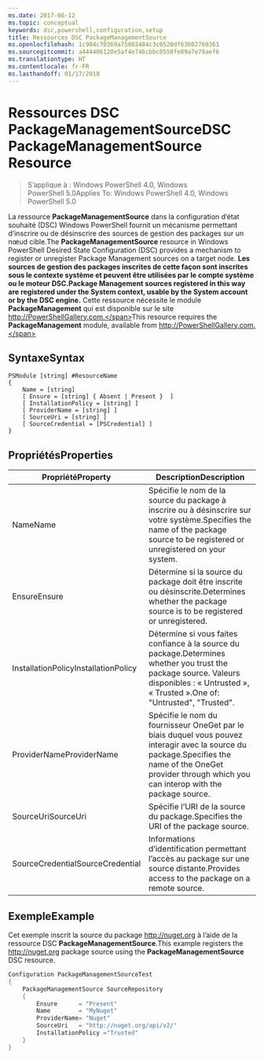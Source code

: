 ```yaml
---
ms.date: 2017-06-12
ms.topic: conceptual
keywords: dsc,powershell,configuration,setup
title: Ressources DSC PackageManagementSource
ms.openlocfilehash: 1c904c70369a75802484c3c0520df63602760361
ms.sourcegitcommit: a444406120e5af4e746cbbc0558fe89a7e78aef6
ms.translationtype: HT
ms.contentlocale: fr-FR
ms.lasthandoff: 01/17/2018
---
```

# <a name="dsc-packagemanagementsource-resource"></a><span data-ttu-id="1895e-103">Ressources DSC PackageManagementSource</span><span class="sxs-lookup"><span data-stu-id="1895e-103">DSC PackageManagementSource Resource</span></span>

> <span data-ttu-id="1895e-104">S’applique à : Windows PowerShell 4.0, Windows PowerShell 5.0</span><span class="sxs-lookup"><span data-stu-id="1895e-104">Applies To: Windows PowerShell 4.0, Windows PowerShell 5.0</span></span>

<span data-ttu-id="1895e-105">La ressource **PackageManagementSource** dans la configuration d’état souhaité (DSC) Windows PowerShell fournit un mécanisme permettant d’inscrire ou de désinscrire des sources de gestion des packages sur un nœud cible.</span><span class="sxs-lookup"><span data-stu-id="1895e-105">The **PackageManagementSource** resource in Windows PowerShell Desired State Configuration (DSC) provides a mechanism to register or unregister Package Management sources on a target node.</span></span> <span data-ttu-id="1895e-106">**Les sources de gestion des packages inscrites de cette façon sont inscrites sous le contexte système et peuvent être utilisées par le compte système ou le moteur DSC.**</span><span class="sxs-lookup"><span data-stu-id="1895e-106">**Package Management sources registered in this way are registered under the System context, usable by the System account or by the DSC engine.**</span></span> <span data-ttu-id="1895e-107">Cette ressource nécessite le module **PackageManagement** qui est disponible sur le site http://PowerShellGallery.com.</span><span class="sxs-lookup"><span data-stu-id="1895e-107">This resource requires the **PackageManagement** module, available from http://PowerShellGallery.com.</span></span>

## <a name="syntax"></a><span data-ttu-id="1895e-108">Syntaxe</span><span class="sxs-lookup"><span data-stu-id="1895e-108">Syntax</span></span>

```
PSModule [string] #ResourceName
{
    Name = [string]
    [ Ensure = [string] { Absent | Present }  ]
    [ InstallationPolicy = [string] ]
    [ ProviderName = [string] ]
    [ SourceUri = [string] ]
    [ SourceCredential = [PSCredential] ]
}
```

## <a name="properties"></a><span data-ttu-id="1895e-109">Propriétés</span><span class="sxs-lookup"><span data-stu-id="1895e-109">Properties</span></span>
|  <span data-ttu-id="1895e-110">Propriété</span><span class="sxs-lookup"><span data-stu-id="1895e-110">Property</span></span>  |  <span data-ttu-id="1895e-111">Description</span><span class="sxs-lookup"><span data-stu-id="1895e-111">Description</span></span>   | 
|---|---| 
| <span data-ttu-id="1895e-112">Name</span><span class="sxs-lookup"><span data-stu-id="1895e-112">Name</span></span>| <span data-ttu-id="1895e-113">Spécifie le nom de la source du package à inscrire ou à désinscrire sur votre système.</span><span class="sxs-lookup"><span data-stu-id="1895e-113">Specifies the name of the package source to be registered or unregistered on your system.</span></span>| 
| <span data-ttu-id="1895e-114">Ensure</span><span class="sxs-lookup"><span data-stu-id="1895e-114">Ensure</span></span>| <span data-ttu-id="1895e-115">Détermine si la source du package doit être inscrite ou désinscrite.</span><span class="sxs-lookup"><span data-stu-id="1895e-115">Determines whether the package source is to be registered or unregistered.</span></span>| 
| <span data-ttu-id="1895e-116">InstallationPolicy</span><span class="sxs-lookup"><span data-stu-id="1895e-116">InstallationPolicy</span></span>| <span data-ttu-id="1895e-117">Détermine si vous faites confiance à la source du package.</span><span class="sxs-lookup"><span data-stu-id="1895e-117">Determines whether you trust the package source.</span></span> <span data-ttu-id="1895e-118">Valeurs disponibles : « Untrusted », « Trusted ».</span><span class="sxs-lookup"><span data-stu-id="1895e-118">One of: "Untrusted", "Trusted".</span></span>| 
| <span data-ttu-id="1895e-119">ProviderName</span><span class="sxs-lookup"><span data-stu-id="1895e-119">ProviderName</span></span>| <span data-ttu-id="1895e-120">Spécifie le nom du fournisseur OneGet par le biais duquel vous pouvez interagir avec la source du package.</span><span class="sxs-lookup"><span data-stu-id="1895e-120">Specifies the name of the OneGet provider through which you can interop with the package source.</span></span>| 
| <span data-ttu-id="1895e-121">SourceUri</span><span class="sxs-lookup"><span data-stu-id="1895e-121">SourceUri</span></span>| <span data-ttu-id="1895e-122">Spécifie l’URI de la source du package.</span><span class="sxs-lookup"><span data-stu-id="1895e-122">Specifies the URI of the package source.</span></span>| 
| <span data-ttu-id="1895e-123">SourceCredential</span><span class="sxs-lookup"><span data-stu-id="1895e-123">SourceCredential</span></span>| <span data-ttu-id="1895e-124">Informations d’identification permettant l’accès au package sur une source distante.</span><span class="sxs-lookup"><span data-stu-id="1895e-124">Provides access to the package on a remote source.</span></span>| 

## <a name="example"></a><span data-ttu-id="1895e-125">Exemple</span><span class="sxs-lookup"><span data-stu-id="1895e-125">Example</span></span>

<span data-ttu-id="1895e-126">Cet exemple inscrit la source du package http://nuget.org à l’aide de la ressource DSC **PackageManagementSource**.</span><span class="sxs-lookup"><span data-stu-id="1895e-126">This example registers the http://nuget.org package source using the **PackageManagementSource** DSC resource.</span></span>

```powershell
Configuration PackageManagementSourceTest
{    
    PackageManagementSource SourceRepository
    {
        Ensure      = "Present" 
        Name        = "MyNuget" 
        ProviderName= "Nuget" 
        SourceUri   = "http://nuget.org/api/v2/"   
        InstallationPolicy ="Trusted" 
    }
}
```

